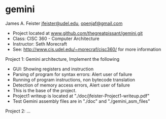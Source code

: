 gemini
======

James A. Feister jfeister@udel.edu, openjaf@gmail.com
- Project located at www.github.com/thegreatpissant/gemini.git
- Class: CISC 360 - Computer Architecture
- Instructor: Seth Morecraft
- See: http://www.cis.udel.edu/~morecraf/cisc360/ for more information

Project 1: Gemini architecture, Implement the following
 - GUI: Showing registers and instruction
 - Parsing of program for syntax errors: Alert user of failure
 - Running of program instructions, non bytecode translation
 - Detection of memory access errors, Alert user of failure
 - This is the base of the project.
 - Project1 writeup is located at "./doc/jfeister-Project1-writeup.pdf"
 - Test Gemini assembly files are in "./doc" and "./gemini_asm_files"

Project 2: ...
